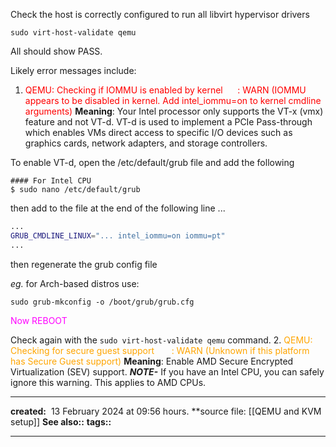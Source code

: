  Check the host is correctly configured to run all libvirt hypervisor drivers
   ```shell
sudo virt-host-validate qemu
```
   All should show PASS.
   
   Likely error messages include:
   1. <font color="red"> QEMU: Checking if IOMMU is enabled by kernel      : WARN (IOMMU appears to be disabled in kernel. Add intel_iommu=on to kernel cmdline arguments)
	</font>
**Meaning**: Your Intel processor only supports the VT-x (vmx) feature and not VT-d. 
VT-d is used to implement a PCIe Pass-through which enables VMs direct access to specific I/O devices such as graphics cards, network adapters, and storage controllers.

 To enable VT-d, open the /etc/default/grub file and add the following
  ```shell
  #### For Intel CPU
  $ sudo nano /etc/default/grub
  ```
	 
then add to the file at the end of the following line ...	  
```bash
...
GRUB_CMDLINE_LINUX="... intel_iommu=on iommu=pt"
...
```
  then regenerate the grub config file 

*eg.* for Arch-based distros use:
```shell
sudo grub-mkconfig -o /boot/grub/grub.cfg
```

<font color="magenta">Now REBOOT</font> 

Check again with the `sudo virt-host-validate qemu` command.
2. <font color="orange">QEMU: Checking for secure guest support       : WARN (Unknown if this platform has Secure Guest support)</font>
**Meaning**: Enable AMD Secure Encrypted Virtualization (SEV) support.
***NOTE-*** If you have an Intel CPU, you can safely ignore this warning. This applies to AMD CPUs.

---
**created:**  13 February 2024 at  09:56 hours.
**source file: [[QEMU and KVM setup]]
**See also::** 
**tags::** 

---

